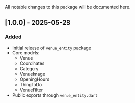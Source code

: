 All notable changes to this package will be documented here.

## [1.0.0] - 2025-05-28

### Added
- Initial release of `venue_entity` package
- Core models:
  - Venue
  - Coordinates
  - Category
  - VenueImage
  - OpeningHours
  - ThingToDo
  - VenueFilter
- Public exports through `venue_entity.dart`

